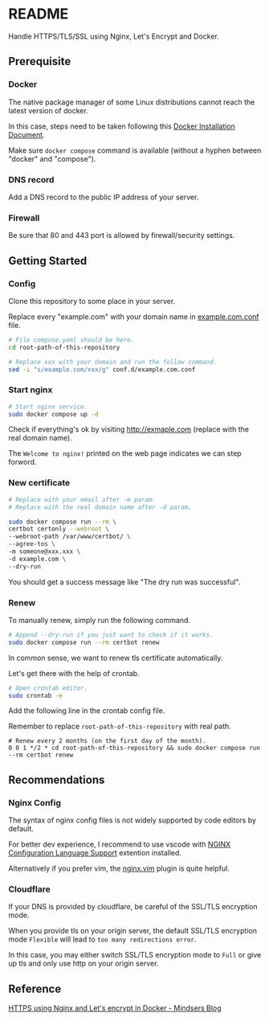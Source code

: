 # README

Handle HTTPS/TLS/SSL using Nginx, Let's Encrypt and Docker.

## Prerequisite

### Docker

The native package manager of some Linux distributions cannot reach the latest version of docker.

In this case, steps need to be taken following this [Docker Installation Document](https://docs.docker.com/engine/install/).

Make sure `docker compose` command is available (without a hyphen between "docker" and "compose").

### DNS record

Add a DNS record to the public IP address of your server.

### Firewall

Be sure that 80 and 443 port is allowed by firewall/security settings.

## Getting Started

### Config

Clone this repository to some place in your server.

Replace every "example.com" with your domain name in [example.com.conf](conf.d/example.com.conf) file.

```sh
# File compose.yaml should be here.
cd root-path-of-this-repository

# Replace xxx with your domain and run the follow command.
sed -i "s/example.com/xxx/g" conf.d/example.com.conf
```

### Start nginx

```sh
# Start nginx service.
sudo docker compose up -d
```

Check if everything's ok by visiting http://exmaple.com (replace with the real domain name).

The `Welcome to nginx!` printed on the web page indicates we can step forword.

### New certificate

```sh
# Replace with your email after -m param.
# Replace with the real domain name after -d param.

sudo docker compose run --rm \
certbot certonly --webroot \
--webroot-path /var/www/certbot/ \
--agree-tos \
-m someone@xxx.xxx \
-d example.com \
--dry-run
```

You should get a success message like "The dry run was successful".

### Renew

To manually renew, simply run the following command.

```sh
# Append --dry-run if you just want to check if it works.
sudo docker compose run --rm certbot renew
```

In common sense, we want to renew tls certificate automatically.

Let's get there with the help of crontab.

```sh
# Open crontab editor.
sudo crontab -e
```

Add the following line in the crontab config file.

Remember to replace `root-path-of-this-repository` with real path.

```crontab
# Renew every 2 months (on the first day of the month).
0 0 1 */2 * cd root-path-of-this-repository && sudo docker compose run --rm certbot renew
```

## Recommendations

### Nginx Config

The syntax of nginx config files is not widely supported by code editors by default.

For better dev experience, I recommend to use vscode with
[NGINX Configuration Language Support](https://marketplace.visualstudio.com/items?itemName=ahmadalli.vscode-nginx-conf) extention installed.

Alternatively if you prefer vim, the [nginx.vim](https://github.com/chr4/nginx.vim) plugin is quite helpful.

### Cloudflare

If your DNS is provided by cloudflare, be careful of the SSL/TLS encryption mode.

When you provide tls on your origin server,
the default SSL/TLS encryption mode `Flexible` will lead to `too many redirections error`.

In this case, you may either switch SSL/TLS encryption mode to `Full`
or give up tls and only use http on your origin server.

## Reference

[HTTPS using Nginx and Let's encrypt in Docker - Mindsers Blog](https://mindsers.blog/post/https-using-nginx-certbot-docker/)